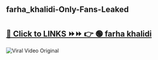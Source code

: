
 ## farha_khalidi-Only-Fans-Leaked

# <h2><a href="https://clipsfans.com/farha_khalidi&ref=git">🔗 Click to LINKS ⏩⏩ 👉 🟢 farha khalidi </a></h2>

<a href="https://clipsfans.com/farha_khalidi&ref=git" rel="nofollow" data-target="animated-image.originalLink"><img src="https://i.ibb.co.com/xMMVF88/686577567.gif" alt="Viral Video Original" style="max-width: 100%; display: inline-block;" data-target="animated-image.originalImage"></a>
